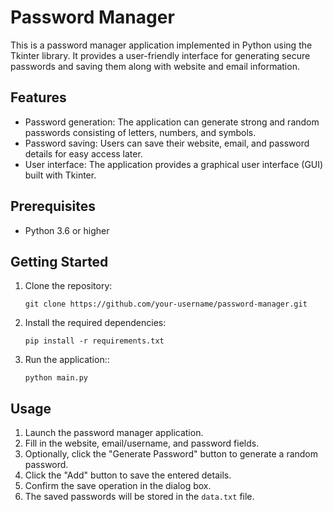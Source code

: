 # Password Manager

This is a password manager application implemented in Python using the Tkinter library. It provides a user-friendly interface for generating secure passwords and saving them along with website and email information.

## Features

- Password generation: The application can generate strong and random passwords consisting of letters, numbers, and symbols.
- Password saving: Users can save their website, email, and password details for easy access later.
- User interface: The application provides a graphical user interface (GUI) built with Tkinter.

## Prerequisites

- Python 3.6 or higher

## Getting Started

1. Clone the repository:

   ```shell
   git clone https://github.com/your-username/password-manager.git
   ```

2. Install the required dependencies:

   ```shell
   pip install -r requirements.txt
   ```
   
3. Run the application::

   ```shell
   python main.py
   ```

## Usage

1. Launch the password manager application.
2. Fill in the website, email/username, and password fields.
3. Optionally, click the "Generate Password" button to generate a random password.
4. Click the "Add" button to save the entered details.
5. Confirm the save operation in the dialog box.
6. The saved passwords will be stored in the `data.txt` file.
